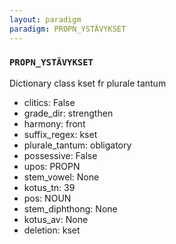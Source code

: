 ```yaml
---
layout: paradigm
paradigm: PROPN_YSTÄVYKSET
---
```

### ` PROPN_YSTÄVYKSET `

Dictionary class kset fr plurale tantum
* clitics: False
* grade_dir: strengthen
* harmony: front
* suffix_regex: kset
* plurale_tantum: obligatory
* possessive: False
* upos: PROPN
* stem_vowel: None
* kotus_tn: 39
* pos: NOUN
* stem_diphthong: None
* kotus_av: None
* deletion: kset
